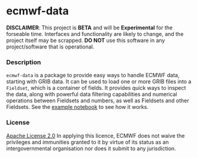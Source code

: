 # ecmwf-data

**DISCLAIMER**:
This project is **BETA** and will be **Experimental** for the forseable time.
Interfaces and functionality are likely to change, and the project itself may be scrapped.
**DO NOT** use this software in any project/software that is operational.


### Description
`ecmwf-data` is a package to provide easy ways to handle ECMWF data, starting with GRIB
data. It can be used to load one or more GRIB files into a `Fieldset`, which is a container of fields. It provides quick ways to inspect the data, along with powerful data filtering capabilities and numerical operations between Fieldsets and numbers, as well as Fieldsets and other Fieldsets. See the [example notebook](notebooks/) to see how it works.

### License
[Apache License 2.0](LICENSE) In applying this licence, ECMWF does not waive the privileges and immunities
granted to it by virtue of its status as an intergovernmental organisation nor does it submit to any jurisdiction.
